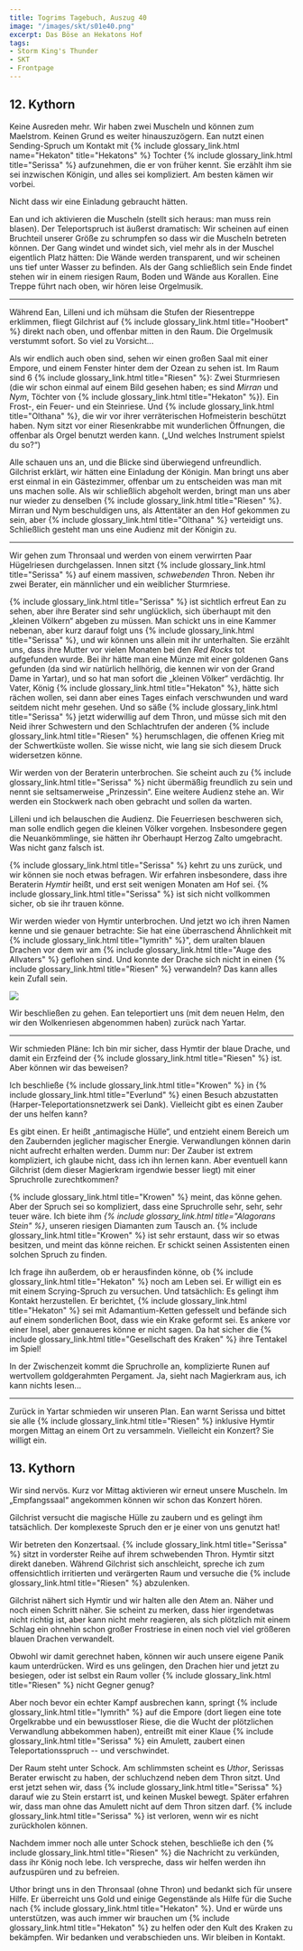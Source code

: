 ```yaml
---
title: Togrims Tagebuch, Auszug 40
image: "/images/skt/s01e40.png"
excerpt: Das Böse an Hekatons Hof
tags:
- Storm King's Thunder
- SKT
- Frontpage
---
```


## 12. Kythorn

Keine Ausreden mehr. Wir haben zwei Muscheln und können zum Maelstrom. Keinen Grund es weiter
hinauszuzögern. Ean nutzt einen Sending-Spruch um Kontakt mit
{% include glossary_link.html name="Hekaton" title="Hekatons" %} Tochter {% include glossary_link.html title="Serissa" %}
aufzunehmen, die er von früher kennt. Sie erzählt ihm sie sei inzwischen Königin, und alles sei
kompliziert. Am besten kämen wir vorbei.

Nicht dass wir eine Einladung gebraucht hätten.

Ean und ich aktivieren die Muscheln (stellt sich heraus: man muss rein blasen). Der
Teleportspruch ist äußerst dramatisch: Wir scheinen auf einen Bruchteil unserer Größe zu schrumpfen
so dass wir die Muscheln betreten können. Der Gang windet und windet sich, viel mehr als in der
Muschel eigentlich Platz hätten: Die Wände werden transparent, und wir scheinen uns tief unter
Wasser zu befinden. Als der Gang schließlich sein Ende findet stehen wir in einem riesigen Raum,
Boden und Wände aus Korallen. Eine Treppe führt nach oben, wir hören leise Orgelmusik.

---

Während Ean, Lilleni und ich mühsam die Stufen der Riesentreppe erklimmen, fliegt Gilchrist auf
{% include glossary_link.html title="Hoobert" %} direkt nach oben, und offenbar mitten in den Raum. Die Orgelmusik verstummt sofort. So viel
zu Vorsicht...

Als wir endlich auch oben sind, sehen wir einen großen Saal mit einer Empore, und einem Fenster
hinter dem der Ozean zu sehen ist. Im Raum sind 6 {% include glossary_link.html title="Riesen" %}: Zwei Sturmriesen (die wir schon einmal auf
einem Bild gesehen haben; es sind *Mirran* und *Nym*, Töchter von {% include glossary_link.html title="Hekaton" %}).
Ein Frost-, ein Feuer- und ein Steinriese. Und {% include glossary_link.html title="Olthana" %},
die wir vor ihrer verräterischen Hofmeisterin beschützt haben. Nym sitzt vor einer
Riesenkrabbe mit wunderlichen Öffnungen, die offenbar als Orgel benutzt werden kann. („Und welches
Instrument spielst du so?“)

Alle schauen uns an, und die Blicke sind überwiegend unfreundlich. Gilchrist erklärt, wir hätten
eine Einladung der Königin. Man bringt uns aber  erst einmal in ein Gästezimmer, offenbar um zu
entscheiden was man mit uns machen solle. Als wir schließlich abgeholt werden, bringt man  uns aber
nur wieder zu denselben {% include glossary_link.html title="Riesen" %}. Mirran und Nym beschuldigen uns, als Attentäter an den Hof gekommen
zu sein, aber {% include glossary_link.html title="Olthana" %} verteidigt uns. Schließlich gesteht man uns eine Audienz mit der Königin zu.

---

Wir gehen zum Thronsaal und werden von einem verwirrten Paar Hügelriesen durchgelassen. Innen sitzt
{% include glossary_link.html title="Serissa" %} auf einem massiven, *schwebenden* Thron. Neben ihr zwei Berater, ein männlicher und ein
weiblicher Sturmriese.

{% include glossary_link.html title="Serissa" %} ist sichtlich erfreut Ean zu sehen, aber ihre Berater sind sehr unglücklich, sich überhaupt
mit den „kleinen Völkern“ abgeben zu müssen. Man schickt uns in eine Kammer nebenan, aber kurz
darauf folgt uns {% include glossary_link.html title="Serissa" %}, und wir können uns allein mit ihr unterhalten. Sie erzählt uns, dass ihre
Mutter vor vielen Monaten bei den *Red Rocks* tot aufgefunden wurde. Bei ihr hätte man eine Münze
mit einer goldenen Gans gefunden (da sind wir natürlich hellhörig, die kennen wir von der Grand Dame
in Yartar), und so hat man sofort die „kleinen Völker“ verdächtig. Ihr Vater, König {% include
glossary_link.html title="Hekaton" %}, hätte sich rächen wollen, sei dann aber eines Tages einfach
verschwunden und ward seitdem nicht mehr gesehen. Und so säße {% include glossary_link.html title="Serissa" %} jetzt widerwillig auf dem
Thron, und müsse sich mit den Neid ihrer Schwestern und den Schlachtrufen der anderen {% include glossary_link.html title="Riesen" %}
herumschlagen, die offenen Krieg mit der Schwertküste wollen. Sie wisse nicht, wie lang sie sich
diesem Druck widersetzen könne.

Wir werden von der Beraterin unterbrochen. Sie scheint auch zu {% include glossary_link.html title="Serissa" %} nicht übermäßig freundlich
zu sein und nennt sie seltsamerweise „Prinzessin“. Eine weitere Audienz stehe an. Wir werden
ein Stockwerk nach oben gebracht und sollen da warten.

Lilleni und ich belauschen die Audienz. Die Feuerriesen beschweren sich, man solle endlich gegen
die kleinen Völker vorgehen. Insbesondere gegen die Neuankömmlinge, sie hätten ihr Oberhaupt Herzog Zalto
umgebracht. Was nicht ganz falsch ist.

{% include glossary_link.html title="Serissa" %} kehrt zu uns zurück, und wir können sie noch etwas befragen. Wir erfahren insbesondere, dass
ihre Beraterin *Hymtir* heißt, und erst seit wenigen Monaten am Hof sei. {% include glossary_link.html title="Serissa" %} ist sich nicht
vollkommen sicher, ob sie ihr trauen könne.

Wir werden wieder von Hymtir unterbrochen. Und jetzt wo ich ihren Namen kenne und sie genauer
betrachte: Sie hat eine überraschend Ähnlichkeit mit {% include glossary_link.html title="Iymrith" %}", dem uralten blauen Drachen vor dem wir am {% include glossary_link.html title="Auge des
Allvaters" %} geflohen sind. Und konnte der Drache sich nicht in einen {% include glossary_link.html title="Riesen" %} verwandeln? Das kann
alles kein Zufall sein.

<img src='/images/skt/iymrith.jpg' class="auto" />

Wir beschließen zu gehen. Ean teleportiert uns (mit dem neuen Helm, den wir den Wolkenriesen
abgenommen haben) zurück nach Yartar.

---

Wir schmieden Pläne: Ich bin mir sicher, dass Hymtir der blaue Drache, und damit ein Erzfeind der
{% include glossary_link.html title="Riesen" %} ist. Aber können wir das beweisen?

Ich beschließe {% include glossary_link.html title="Krowen" %} in {% include glossary_link.html
title="Everlund" %} einen Besuch abzustatten (Harper-Teleportationsnetzwerk sei Dank). Vielleicht
gibt es einen Zauber der uns helfen kann?

Es gibt einen. Er heißt „antimagische Hülle“, und entzieht einem Bereich um den Zaubernden jeglicher
magischer Energie. Verwandlungen können darin nicht aufrecht erhalten werden. Dumm nur: Der Zauber
ist extrem kompliziert, ich glaube nicht, dass ich ihn lernen kann. Aber eventuell kann Gilchrist
(dem dieser Magierkram irgendwie besser liegt) mit einer Spruchrolle zurechtkommen?

{% include glossary_link.html title="Krowen" %} meint, das könne gehen. Aber der Spruch sei so kompliziert, dass eine Spruchrolle sehr, sehr,
sehr teuer wäre. Ich biete ihm *{% include glossary_link.html title="Alagorans Stein" %}*, unseren riesigen Diamanten zum Tausch an. {% include glossary_link.html title="Krowen" %}
ist sehr erstaunt, dass wir so etwas besitzen, und meint das könne reichen. Er schickt seinen
Assistenten einen solchen Spruch zu finden.

Ich frage ihn außerdem, ob er herausfinden könne, ob {% include glossary_link.html title="Hekaton" %} noch am Leben sei. Er willigt ein es
mit einem Scrying-Spruch zu versuchen. Und tatsächlich: Es gelingt ihm Kontakt herzustellen. Er
berichtet, {% include glossary_link.html title="Hekaton" %} sei mit Adamantium-Ketten gefesselt und befände sich auf einem sonderlichen Boot,
dass wie ein Krake geformt sei. Es ankere vor einer Insel, aber genaueres könne er nicht sagen. Da
hat sicher die {% include glossary_link.html title="Gesellschaft des Kraken" %} ihre Tentakel im
Spiel!

In der Zwischenzeit kommt die Spruchrolle an, komplizierte Runen auf wertvollem goldgerahmten
Pergament. Ja, sieht nach Magierkram aus, ich kann nichts lesen...

---

Zurück in Yartar schmieden wir unseren Plan. Ean warnt Serissa und bittet sie alle {% include glossary_link.html title="Riesen" %}
inklusive Hymtir morgen Mittag an einem Ort zu versammeln. Vielleicht ein Konzert? Sie willigt ein.


## 13. Kythorn

Wir sind nervös. Kurz vor Mittag aktivieren wir erneut unsere Muscheln. Im „Empfangssaal“ angekommen
können wir schon das Konzert hören.

Gilchrist versucht die magische Hülle zu zaubern und es gelingt ihm tatsächlich. Der komplexeste
Spruch den er je einer von uns genutzt hat!

Wir betreten den Konzertsaal. {% include glossary_link.html title="Serissa" %} sitzt in vorderster Reihe auf ihrem schwebenden Thron. Hymtir
sitzt direkt daneben. Während Gilchrist sich anschleicht, spreche ich zum offensichtlich irritierten
und verärgerten Raum und versuche die {% include glossary_link.html title="Riesen" %} abzulenken.

Gilchrist nähert sich Hymtir und wir halten alle den Atem an. Näher und noch einen Schritt näher.
Sie scheint zu merken, dass hier irgendetwas nicht richtig ist, aber kann nicht mehr reagieren, als
sich plötzlich mit einem Schlag ein ohnehin schon großer Frostriese in einen noch viel viel größeren
blauen Drachen verwandelt.

Obwohl wir damit gerechnet haben, können wir auch unsere eigene Panik kaum unterdrücken. Wird es uns
gelingen, den Drachen hier und jetzt zu besiegen, oder ist selbst ein Raum voller {% include glossary_link.html title="Riesen" %} nicht
Gegner genug?

Aber noch bevor ein echter Kampf ausbrechen kann, springt {% include glossary_link.html title="Iymrith" %} auf die Empore (dort liegen eine
tote Orgelkrabbe und ein bewusstloser Riese, die die Wucht der plötzlichen Verwandlung abbekommen
haben), entreißt mit einer Klaue {% include glossary_link.html title="Serissa" %} ein Amulett, zaubert einen Teleportationsspruch -- und
verschwindet.

Der Raum steht unter Schock. Am schlimmsten scheint es *Uthor*, Serissas Berater erwischt zu haben,
der schluchzend neben dem Thron sitzt. Und erst jetzt sehen wir, dass {% include glossary_link.html title="Serissa" %} darauf wie zu Stein
erstarrt ist, und keinen Muskel bewegt. Später erfahren wir, dass man ohne das Amulett nicht auf
dem Thron sitzen darf. {% include glossary_link.html title="Serissa" %} ist verloren, wenn wir es nicht zurückholen können.

Nachdem immer noch alle unter Schock stehen, beschließe ich den {% include glossary_link.html title="Riesen" %} die Nachricht zu verkünden,
dass ihr König noch lebe. Ich verspreche, dass wir helfen werden ihn aufzuspüren und zu befreien.

Uthor bringt uns in den Thronsaal (ohne Thron) und bedankt sich für unsere Hilfe. Er überreicht uns
Gold und einige Gegenstände als Hilfe für die Suche nach {% include glossary_link.html title="Hekaton" %}. Und er würde uns unterstützen,
was auch immer wir brauchen um {% include glossary_link.html title="Hekaton" %} zu helfen oder den Kult des Kraken zu bekämpfen. Wir bedanken
und verabschieden uns. Wir bleiben in Kontakt.

